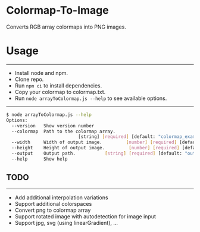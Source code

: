 # Colormap-To-Image
Converts RGB array colormaps into PNG images.

# Usage
---------
* Install node and npm.
* Clone repo.
* Run `npm ci` to install dependencies.
* Copy your colormap to colormap.txt.
* Run `node arrayToColormap.js --help` to see available options.

---------
```bash
$ node arrayToColormap.js --help
Options:
  --version   Show version number                                      [boolean]
  --colormap  Path to the colormap array.
                           [string] [required] [default: "colormap_example.txt"]
  --width     Width of output image.         [number] [required] [default: 1024]
  --height    Height of output image.         [number] [required] [default: 512]
  --output    Output path.           [string] [required] [default: "output.png"]
  --help      Show help                                                [boolean]
```


## TODO
-----
* Add additional interpolation variations
* Support additional colorspaces
* Convert png to colormap array
* Support rotated image with autodetection for image input
* Support jpg, svg (using linearGradient), ...
